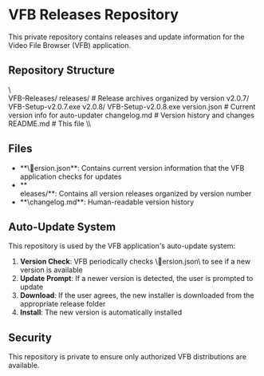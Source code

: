 # VFB Releases Repository

This private repository contains releases and update information for the Video File Browser (VFB) application.

## Repository Structure

\\\
VFB-Releases/
 releases/           # Release archives organized by version
    v2.0.7/
       VFB-Setup-v2.0.7.exe
    v2.0.8/
        VFB-Setup-v2.0.8.exe
 version.json        # Current version info for auto-updater
 changelog.md        # Version history and changes
 README.md          # This file
\\\

## Files

- **\ersion.json\**: Contains current version information that the VFB application checks for updates
- **\eleases/\**: Contains all version releases organized by version number
- **\changelog.md\**: Human-readable version history

## Auto-Update System

This repository is used by the VFB application's auto-update system:

1. **Version Check**: VFB periodically checks \ersion.json\ to see if a new version is available
2. **Update Prompt**: If a newer version is detected, the user is prompted to update
3. **Download**: If the user agrees, the new installer is downloaded from the appropriate release folder
4. **Install**: The new version is automatically installed

## Security

This repository is private to ensure only authorized VFB distributions are available.